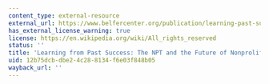 ```yaml
---
content_type: external-resource
external_url: https://www.belfercenter.org/publication/learning-past-success-npt-and-future-non-proliferation
has_external_license_warning: true
license: https://en.wikipedia.org/wiki/All_rights_reserved
status: ''
title: 'Learning from Past Success: The NPT and the Future of Nonproliferation'
uid: 12b75dcb-dbe2-4c28-8134-f6e03f848b05
wayback_url: ''
---
```

